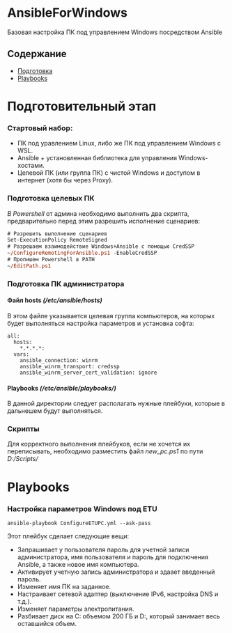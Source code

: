 # AnsibleForWindows
Базовая настройка ПК под управлением Windows посредством Ansible

## Содержание
- [Подготовка](#подготовительный-этап)
- [Playbooks](#playbooks)

# Подготовительный этап
### Стартовый набор:

- ПК под уравлением Linux, либо же ПК под управлением Windows с WSL.
- Ansible + установленная библиотека для управления Windows-хостами.
- Целевой ПК (или группа ПК) с чистой Windows и доступом в интернет (хотя бы через Proxy).

### Подготовка целевых ПК
*В Powershell* от админа необходимо выполнить два скрипта, предварительно перед этим разрешить исполнение сценариев:
```ps
# Разрешить выполнение сценариев
Set-ExecutionPolicy RemoteSigned
# Разрешаем взаимодействие Windows+Ansible с помощью CredSSP
~/ConfigureRemotingForAnsible.ps1 -EnableCredSSP
# Пропишем Powershell в PATH
~/EditPath.ps1
```
### Подготовка ПК администратора
#### Файл hosts *(/etc/ansible/hosts)*
В этом файле указывается целевая группа компьютеров, на которых будет выполняться настройка параметров и установка софта:
```
all:
  hosts:
    *.*.*.*:
  vars:
    ansible_connection: winrm
    ansible_winrm_transport: credssp
    ansible_winrm_server_cert_validation: ignore
```

#### Playbooks *(/etc/ansible/playbooks/)*
В данной директории следует располагать нужные плейбуки, которые в дальнешем будут выполняться.

### Скрипты
Для корректного выполнения плейбуков, если не хочется их переписывать, необходимо разместить файл *new_pc.ps1* по пути *D:/Scripts/*

# Playbooks
### Настройка параметров Windows под ETU
```
ansible-playbook ConfigureETUPC.yml --ask-pass
```
Этот плейбук сделает следующие вещи:
- Запрашивает у пользователя пароль для учетной записи администратора, имя пользователя и пароль для подключения Ansible, а также новое имя компьютера.
- Активирует учетную запись администратора и здаает введенный пароль.
- Изменяет имя ПК на заданное.
- Настраивает сетевой адаптер (выключение IPv6, настройка DNS и т.д.).
- Изменяет параметры электропитания.
- Разбивает диск на C: объемом 200 ГБ и D:, который занимает весь оставшийся объем.
